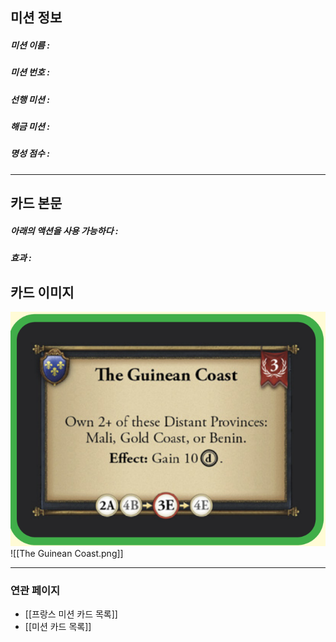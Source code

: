 ## 미션 정보
##### 미션 이름 : 
##### 미션 번호 : 
##### 선행 미션 : 
##### 해금 미션 : 
##### 명성 점수 :
---
## 카드 본문
##### 아래의 액션을 사용 가능하다 : 
##### *효과*  : 

## 카드 이미지
<img src="\Assets\The Guinean Coast.png"/>
![[The Guinean Coast.png]]

--- 

### 연관 페이지
- [[프랑스 미션 카드 목록]]
- [[미션 카드 목록]]
